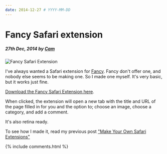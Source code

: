 ```yaml
---
date: 2014-12-27 # YYYY-MM-DD
---
```


# Fancy Safari extension

##### 27th Dec, 2014 by [Cam][1]

![][2]

I've always wanted a Safari extension for [Fancy][3]. Fancy don't offer one, and nobody else seems to be making one. So I made one myself. It's very basic, but it works just fine.

[Download the Fancy Safari Extension here][4].

When clicked, the extension will open a new tab with the title and URL of the page filled in for you and the option to; choose an image, choose a category, and add a comment.

It's also retina ready.

To see how I made it, read my previous post ["Make Your Own Safari Extensions"][5]

[1]: https://plus.google.com/+CamGould?rel=author
[2]: https://github.com/Cam/fancy-it/raw/master/demo-image.png "Fancy Safari Extension"
[3]: https://fancy.to/ece67x
[4]: https://raw.githubusercontent.com/Cam/fancy-it/master/fancy.safariextz
[5]: https://camgould.com/blog/posts/make-your-own-safari-extensions

{% include comments.html %}
